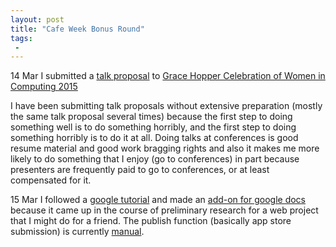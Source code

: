 ```yaml
---
layout: post
title: "Cafe Week Bonus Round"
tags:
 -
---
```


14 Mar I submitted a [talk proposal](https://compwron.github.io/presentations/ruby_hacks_for_sanity/GHC.txt) to [Grace Hopper Celebration of Women in Computing 2015](http://gracehopper.org/call-for-participation/technology-zone/)

I have been submitting talk proposals without extensive preparation (mostly the same talk proposal several times) because the first step to doing something well is to do something horribly, and the first step to doing something horribly is to do it at all. Doing talks at conferences is good resume material and good work bragging rights and also it makes me more likely to do something that I enjoy (go to conferences) in part because presenters are frequently paid to go to conferences, or at least compensated for it. 

15 Mar
I followed a [google tutorial](https://developers.google.com/apps-script/quickstart/docs) and made an [add-on for google docs](https://docs.google.com/document/d/1r0-mu1nYLKj2u1P2JkN3eEfwhTc-kiaUxvMvR2D4_wg/edit?usp=sharing) because it came up in the course of preliminary research for a web project that I might do for a friend. The publish function (basically app store submission) is currently [manual](https://developers.google.com/apps-script/add-ons/publish).